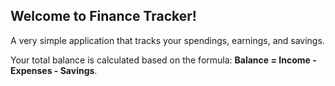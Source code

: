 ## Welcome to Finance Tracker!
A very simple application that tracks your spendings, earnings, and savings.

Your total balance is calculated based on the formula: **Balance = Income - Expenses - Savings**.